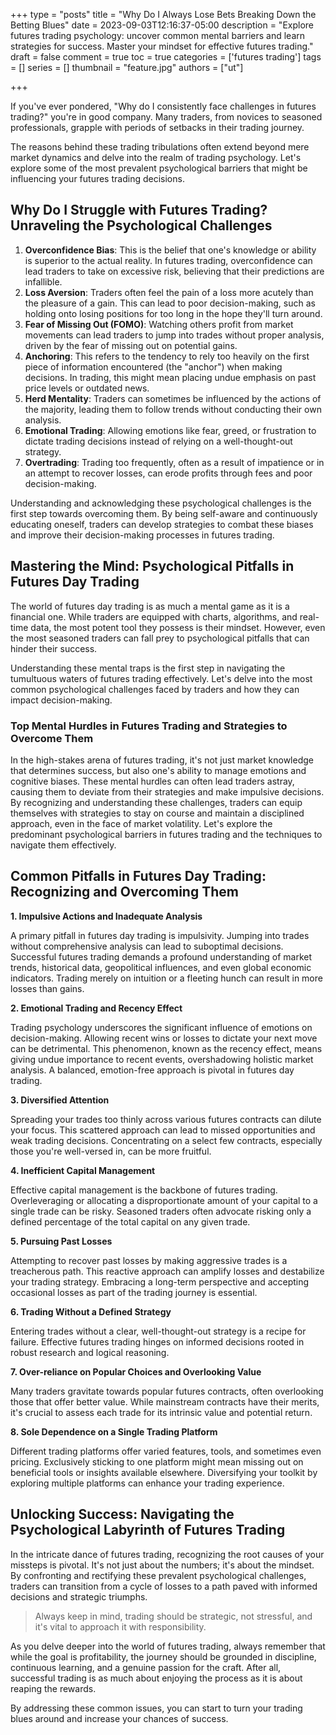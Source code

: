+++
type = "posts"
title = "Why Do I Always Lose Bets Breaking Down the Betting Blues"
date =  2023-09-03T12:16:37-05:00
description = "Explore futures trading psychology: uncover common mental barriers and learn strategies for success. Master your mindset for effective futures trading."
draft = false
comment = true
toc = true
categories = ['futures trading']
tags = []
series = []
thumbnail = "feature.jpg"
authors = ["ut"]

+++

If you've ever pondered, "Why do I consistently face challenges in futures trading?" you're in good company. Many traders, from novices to seasoned professionals, grapple with periods of setbacks in their trading journey.

The reasons behind these trading tribulations often extend beyond mere market dynamics and delve into the realm of trading psychology. Let's explore some of the most prevalent psychological barriers that might be influencing your futures trading decisions.


## Why Do I Struggle with Futures Trading? Unraveling the Psychological Challenges

1. **Overconfidence Bias**: This is the belief that one's knowledge or ability is superior to the actual reality. In futures trading, overconfidence can lead traders to take on excessive risk, believing that their predictions are infallible.
2. **Loss Aversion**: Traders often feel the pain of a loss more acutely than the pleasure of a gain. This can lead to poor decision-making, such as holding onto losing positions for too long in the hope they'll turn around.
3. **Fear of Missing Out (FOMO)**: Watching others profit from market movements can lead traders to jump into trades without proper analysis, driven by the fear of missing out on potential gains.
4. **Anchoring**: This refers to the tendency to rely too heavily on the first piece of information encountered (the "anchor") when making decisions. In trading, this might mean placing undue emphasis on past price levels or outdated news.
5. **Herd Mentality**: Traders can sometimes be influenced by the actions of the majority, leading them to follow trends without conducting their own analysis.
6. **Emotional Trading**: Allowing emotions like fear, greed, or frustration to dictate trading decisions instead of relying on a well-thought-out strategy.
7. **Overtrading**: Trading too frequently, often as a result of impatience or in an attempt to recover losses, can erode profits through fees and poor decision-making.

Understanding and acknowledging these psychological challenges is the first step towards overcoming them. By being self-aware and continuously educating oneself, traders can develop strategies to combat these biases and improve their decision-making processes in futures trading.


## Mastering the Mind: Psychological Pitfalls in Futures Day Trading

The world of futures day trading is as much a mental game as it is a financial one. While traders are equipped with charts, algorithms, and real-time data, the most potent tool they possess is their mindset. However, even the most seasoned traders can fall prey to psychological pitfalls that can hinder their success.

Understanding these mental traps is the first step in navigating the tumultuous waters of futures trading effectively. Let's delve into the most common psychological challenges faced by traders and how they can impact decision-making.

### Top Mental Hurdles in Futures Trading and Strategies to Overcome Them

In the high-stakes arena of futures trading, it's not just market knowledge that determines success, but also one's ability to manage emotions and cognitive biases. These mental hurdles can often lead traders astray, causing them to deviate from their strategies and make impulsive decisions. By recognizing and understanding these challenges, traders can equip themselves with strategies to stay on course and maintain a disciplined approach, even in the face of market volatility. Let's explore the predominant psychological barriers in futures trading and the techniques to navigate them effectively.


## Common Pitfalls in Futures Day Trading: Recognizing and Overcoming Them

**1. Impulsive Actions and Inadequate Analysis**

A primary pitfall in futures day trading is impulsivity. Jumping into trades without comprehensive analysis can lead to suboptimal decisions. Successful futures trading demands a profound understanding of market trends, historical data, geopolitical influences, and even global economic indicators. Trading merely on intuition or a fleeting hunch can result in more losses than gains.

**2. Emotional Trading and Recency Effect**

Trading psychology underscores the significant influence of emotions on decision-making. Allowing recent wins or losses to dictate your next move can be detrimental. This phenomenon, known as the recency effect, means giving undue importance to recent events, overshadowing holistic market analysis. A balanced, emotion-free approach is pivotal in futures day trading.

**3. Diversified Attention**

Spreading your trades too thinly across various futures contracts can dilute your focus. This scattered approach can lead to missed opportunities and weak trading decisions. Concentrating on a select few contracts, especially those you're well-versed in, can be more fruitful.

**4. Inefficient Capital Management**

Effective capital management is the backbone of futures trading. Overleveraging or allocating a disproportionate amount of your capital to a single trade can be risky. Seasoned traders often advocate risking only a defined percentage of the total capital on any given trade.

**5. Pursuing Past Losses**

Attempting to recover past losses by making aggressive trades is a treacherous path. This reactive approach can amplify losses and destabilize your trading strategy. Embracing a long-term perspective and accepting occasional losses as part of the trading journey is essential.

**6. Trading Without a Defined Strategy**

Entering trades without a clear, well-thought-out strategy is a recipe for failure. Effective futures trading hinges on informed decisions rooted in robust research and logical reasoning.

**7. Over-reliance on Popular Choices and Overlooking Value**

Many traders gravitate towards popular futures contracts, often overlooking those that offer better value. While mainstream contracts have their merits, it's crucial to assess each trade for its intrinsic value and potential return.

**8. Sole Dependence on a Single Trading Platform**

Different trading platforms offer varied features, tools, and sometimes even pricing. Exclusively sticking to one platform might mean missing out on beneficial tools or insights available elsewhere. Diversifying your toolkit by exploring multiple platforms can enhance your trading experience.

## Unlocking Success: Navigating the Psychological Labyrinth of Futures Trading

In the intricate dance of futures trading, recognizing the root causes of your missteps is pivotal. It's not just about the numbers; it's about the mindset. By confronting and rectifying these prevalent psychological challenges, traders can transition from a cycle of losses to a path paved with informed decisions and strategic triumphs.

> Always keep in mind, trading should be strategic, not stressful, and it's vital to approach it with responsibility.

As you delve deeper into the world of futures trading, always remember that while the goal is profitability, the journey should be grounded in discipline, continuous learning, and a genuine passion for the craft. After all, successful trading is as much about enjoying the process as it is about reaping the rewards.

By addressing these common issues, you can start to turn your trading blues around and increase your chances of success.
